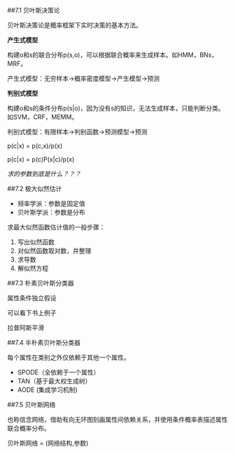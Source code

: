 ##7.1 贝叶斯决策论

贝叶斯决策论是概率框架下实时决策的基本方法。  

**产生式模型**

构建o和s的联合分布p(s,o)，可以根据联合概率来生成样本。如HMM，BNs，MRF。

产生式模型：无穷样本->概率密度模型->产生模型->预测

**判别式模型**

构建o和s的条件分布p(s|o)，因为没有s的知识，无法生成样本，只能判断分类。如SVM，CRF，MEMM。

判别式模型：有限样本->判别函数->预测模型->预测  

p(c|x) = p(c,x)/p(x)

p(c|x) = p(c)P(x|c)/p(x)

*求的参数到底是什么？？？*

##7.2 极大似然估计

* 频率学派：参数是固定值
* 贝叶斯学派：参数是分布     

求最大似然函数估计值的一般步骤： 

1. 写出似然函数
2. 对似然函数取对数，并整理
3. 求导数
4. 解似然方程      


##7.3 朴素贝叶斯分类器

属性条件独立假设

可以看下书上例子

拉普阿斯平滑      


##7.4 半朴素贝叶斯分类器

每个属性在类别之外仅依赖于其他一个属性。
* SPODE（全依赖于一个属性）
* TAN（基于最大权生成树）
* AODE (集成学习机制)

##7.5 贝叶斯网络

也称信念网络，借助有向无环图刻画属性间依赖关系，并使用条件概率表描述属性联合概率分布。

贝叶斯网络 = (网络结构,参数)
                                                                                                                                                                                                                                                                                                                                                                                                                                                                                                                                                                                                                                                                                                                                                                                                                                                                                                                                                                                                                                                                                                                                                                                                                                                                                                                                                                                                                                        
